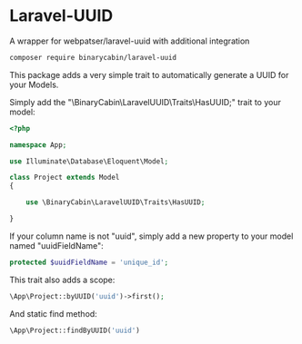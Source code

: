 # Laravel-UUID
A wrapper for webpatser/laravel-uuid with additional integration

```bash
composer require binarycabin/laravel-uuid
```

This package adds a very simple trait to automatically generate a UUID for your Models.

Simply add the "\BinaryCabin\LaravelUUID\Traits\HasUUID;" trait to your model:

```php
<?php

namespace App;

use Illuminate\Database\Eloquent\Model;

class Project extends Model
{

    use \BinaryCabin\LaravelUUID\Traits\HasUUID;

}
```

If your column name is not "uuid", simply add a new property to your model named "uuidFieldName":

```php
protected $uuidFieldName = 'unique_id';
```

This trait also adds a scope:

```php
\App\Project::byUUID('uuid')->first();
```

And static find method:

```php
\App\Project::findByUUID('uuid')
```
